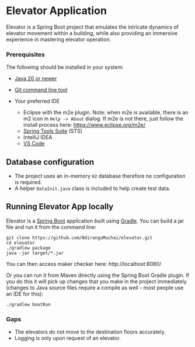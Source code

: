 # Elevator Application

Elevator is a Spring Boot project that emulates the intricate dynamics of elevator movement within a building,
while also providing an immersive experience in mastering elevator operation.
### Prerequisites
The following  should be installed in your system:
* [Java 20 or newer](https://www.oracle.com/technetwork/java/javase/downloads/index.html)
* [Git command line tool](https://help.github.com/articles/set-up-git)

* Your preferred IDE
    * Eclipse with the m2e plugin. Note: when m2e is available, there is an m2 icon in `Help -> About` dialog. If m2e is
      not there, just follow the install process here: https://www.eclipse.org/m2e/
    * [Spring Tools Suite](https://spring.io/tools) (STS)
    * IntelliJ IDEA
    * [VS Code](https://code.visualstudio.com)

## Database configuration
* The project uses an in-memory `H2` database therefore no configuration is required.
* A helper `DataInit.java` class is included to help create test data.

## Running Elevator App locally
Elevator is a [Spring Boot](https://spring.io/guides/gs/spring-boot) application built using [Gradle](https://spring.io/guides/gs/gradle/). You can build a jar file and run it from the command line:


```
git clone https://github.com/NdiranguMuchai/elevator.git
cd elevator
./gradlew package
java -jar target/*.jar
```
You can then access maker checker here: http://localhost:8080/

Or you can run it from Maven directly using the Spring Boot Gradle plugin. If you do this it will pick up changes that you make in the project immediately (changes to Java source files require a compile as well - most people use an IDE for this):

```
./gradlew bootRun
```

### Gaps
* The elevators do not move to the destination floors accurately.
* Logging is only upon request of an elevator.

